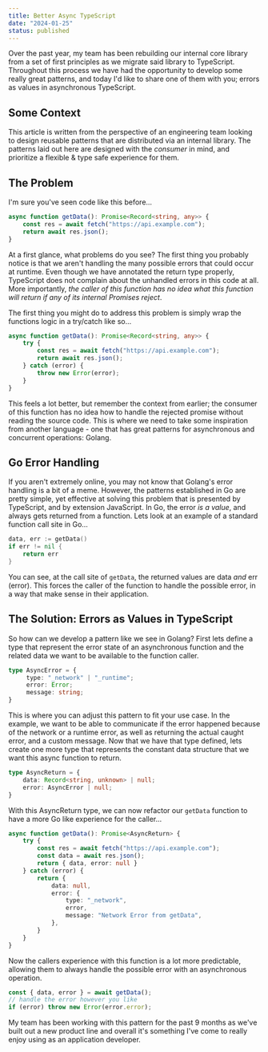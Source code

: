 ```yaml
---
title: Better Async TypeScript 
date: "2024-01-25"
status: published
---
```


Over the past year, my team has been rebuilding our internal core library from a set of first principles as we migrate said library to TypeScript. Throughout this process we have had the opportunity to develop some really great patterns, and today I'd like to share one of them with you; errors as values in asynchronous TypeScript.

## Some Context

This article is written from the perspective of an engineering team looking to design reusable patterns that are distributed via an internal library. The patterns laid out here are designed with the _consumer_ in mind, and prioritize a flexible & type safe experience for them.

## The Problem

I'm sure you've seen code like this before...

```typescript
async function getData(): Promise<Record<string, any>> {
    const res = await fetch("https://api.example.com");
    return await res.json();
}
```

At a first glance, what problems do you see? The first thing you probably notice is that we aren't handling the many possible errors that could occur at runtime. Even though we have annotated the return type properly, TypeScript does not complain about the unhandled errors in this code at all. More importantly, _the caller of this function has no idea what this function will return if any of its internal Promises reject_. 

The first thing you might do to address this problem is simply wrap the functions logic in a try/catch like so...

```typescript
async function getData(): Promise<Record<string, any>> {
    try {
        const res = await fetch("https://api.example.com");
        return await res.json();
    } catch (error) {
        throw new Error(error);
    }
}
```

This feels a lot better, but remember the context from earlier; the consumer of this function has no idea how to handle the rejected promise without reading the source code. This is where we need to take some inspiration from another language - one that has great patterns for asynchronous and concurrent operations: Golang.

## Go Error Handling

If you aren't extremely online, you may not know that Golang's error handling is a bit of a meme. However, the patterns established in Go are pretty simple, yet effective at solving this problem that is presented by TypeScript, and by extension JavaScript. In Go, the error _is a value_, and always gets returned from a function. Lets look at an example of a standard function call site in Go...

```go
data, err := getData()
if err != nil {
    return err
}

```

You can see, at the call site of `getData`, the returned values are data _and_ err (error). This forces the caller of the function to handle the possible error, in a way that make sense in their application.

## The Solution: Errors as Values in TypeScript

So how can we develop a pattern like we see in Golang? First lets define a type that represent the error state of an asynchronous function and the related data we want to be available to the function caller. 

```typescript
type AsyncError = {
     type: "_network" | "_runtime";
     error: Error;
     message: string;
}
```

This is where you can adjust this pattern to fit your use case. In the example, we want to be able to communicate if the error happened because of the network or a runtime error, as well as returning the actual caught error, and a custom message. Now that we have that type defined, lets create one more type that represents the constant data structure that we want this async function to return.

```typescript
type AsyncReturn = {
    data: Record<string, unknown> | null;
    error: AsyncError | null;
}
```
With this AsyncReturn type, we can now refactor our `getData` function to have a more Go like experience for the caller...

```typescript
async function getData(): Promise<AsyncReturn> {
    try {
        const res = await fetch("https://api.example.com");
        const data = await res.json();
        return { data, error: null }
    } catch (error) {
        return { 
            data: null, 
            error: {
                type: "_network",
                error,
                message: "Network Error from getData",
            },
        }
    }
}
```

Now the callers experience with this function is a lot more predictable, allowing them to always handle the possible error with an asynchronous operation.

```typescript
const { data, error } = await getData();
// handle the error however you like
if (error) throw new Error(error.error);
```

My team has been working with this pattern for the past 9 months as we've built out a new product line and overall it's something I've come to really enjoy using as an application developer.
